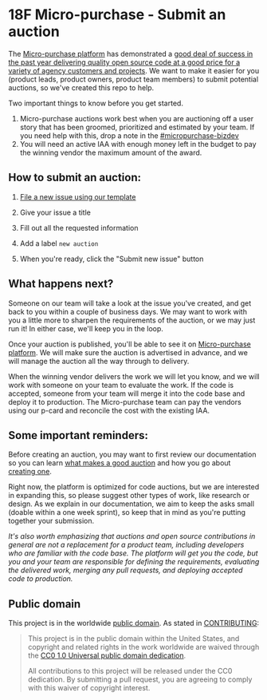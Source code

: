 # 18F Micro-purchase - Submit an auction
The [Micro-purchase platform](https://micropurchase.18f.gov) has demonstrated a [good deal of success in the past year delivering quality open source code at a good price for a variety of agency customers and projects](https://micropurchase.18f.gov/insights). We want to make it easier for you (product leads, product owners, product team members) to submit potential auctions, so we've created this repo to help.

Two important things to know before you get started. 

1. Micro-purchase auctions work best when you are auctioning off a user story that has been groomed, prioritized and estimated by your team. If you need help with this, drop a note in the [#micropurchase-bizdev](https://gsa-tts.slack.com/messages/micropurchase-bizdev/) 
2. You will need an active IAA with enough money left in the budget to pay the winning vendor the maximum amount of the award.


## How to submit an auction:

1. [File a new issue using our template](https://github.com/18F/micropurchase-auctions/issues/new)

2. Give your issue a title

2. Fill out all the requested information

3. Add a label `new auction`

4. When you're ready, click the "Submit new issue" button


## What happens next?
Someone on our team will take a look at the issue you've created, and get back to you within a couple of business days. We may want to work with you a little more to sharpen the requirements of the auction, or we may just run it! In either case, we'll keep you in the loop. 

Once your auction is published, you'll be able to see it on [Micro-purchase platform](https://micropurchase.18f.gov). We will make sure the auction is advertised in advance, and we will manage the auction all the way through to delivery.

When the winning vendor delivers the work we will let you know, and we will work with someone on your team to evaluate the work. If the code is accepted, someone from your team will merge it into the code base and deploy it to production. The Micro-purchase team can pay the vendors using our p-card and reconcile the cost with the existing IAA.

## Some important reminders:

Before creating an auction, you may want to first review our documentation so you can learn [what makes a good auction](https://micropurchase.18f.gov/docs/getting_started) and how you go about [creating one](https://micropurchase.18f.gov/docs/getting_started).

Right now, the platform is optimized for code auctions, but we are interested in expanding this, so please suggest other types of work, like research or design. As we explain in our documentation, we aim to keep the asks small (doable within a one week sprint), so keep that in mind as you're putting together your submission.

_It's also worth emphasizing that auctions and open source contributions in general are not a replacement for a product team, including developers who are familiar with the code base. The platform will get you the code, but you and your team are responsible for defining the requirements, evaluating the delivered work, merging any pull requests, and deploying accepted code to production._


## Public domain

This project is in the worldwide [public domain](LICENSE.md). As stated in [CONTRIBUTING](CONTRIBUTING.md):

> This project is in the public domain within the United States, and copyright and related rights in the work worldwide are waived through the [CC0 1.0 Universal public domain dedication](https://creativecommons.org/publicdomain/zero/1.0/).
>
> All contributions to this project will be released under the CC0 dedication. By submitting a pull request, you are agreeing to comply with this waiver of copyright interest.

